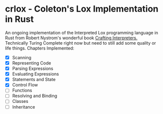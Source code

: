 # crlox - Coleton's Lox Implementation in Rust
An ongoing implementation of the Interpreted Lox programming language in Rust from Robert Nystrom's wonderful book [Crafting Interpreters.](https://craftinginterpreters.com/) Technically Turing Complete right now but need to still add some quality or life things.
Chapters Implemented:
- [X] Scanning
- [X] Representing Code
- [X] Parsing Expressions
- [X] Evaluating Expressions
- [X] Statements and State
- [X] Control Flow
- [ ] Functions
- [ ] Resolving and Binding
- [ ] Classes
- [ ] Inheritance
